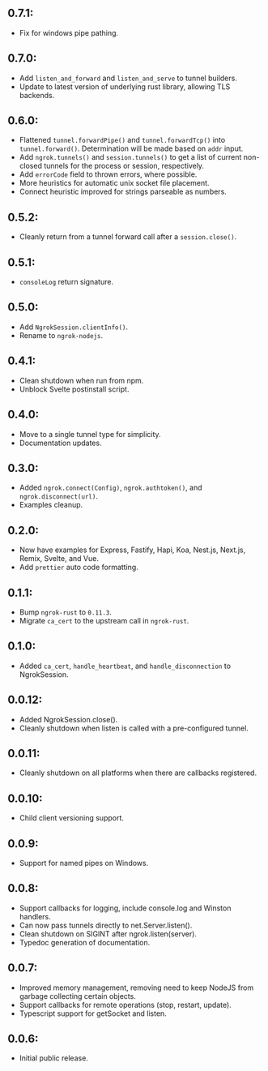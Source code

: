 ## 0.7.1:

- Fix for windows pipe pathing.

## 0.7.0:

- Add `listen_and_forward` and `listen_and_serve` to tunnel builders.
- Update to latest version of underlying rust library, allowing TLS backends.

## 0.6.0:

- Flattened `tunnel.forwardPipe()` and `tunnel.forwardTcp()` into `tunnel.forward()`. Determination will be made based on `addr` input.
- Add `ngrok.tunnels()` and `session.tunnels()` to get a list of current non-closed tunnels for the process or session, respectively.
- Add `errorCode` field to thrown errors, where possible.
- More heuristics for automatic unix socket file placement.
- Connect heuristic improved for strings parseable as numbers.

## 0.5.2:

- Cleanly return from a tunnel forward call after a `session.close()`.

## 0.5.1:

- `consoleLog` return signature.

## 0.5.0:

- Add `NgrokSession.clientInfo()`.
- Rename to `ngrok-nodejs`.

## 0.4.1:

- Clean shutdown when run from npm.
- Unblock Svelte postinstall script.

## 0.4.0:

- Move to a single tunnel type for simplicity.
- Documentation updates.

## 0.3.0:

- Added `ngrok.connect(Config)`, `ngrok.authtoken()`, and `ngrok.disconnect(url)`.
- Examples cleanup.

## 0.2.0:

- Now have examples for Express, Fastify, Hapi, Koa, Nest.js, Next.js, Remix, Svelte, and Vue.
- Add `prettier` auto code formatting.

## 0.1.1:

- Bump `ngrok-rust` to `0.11.3`.
- Migrate `ca_cert` to the upstream call in `ngrok-rust`.

## 0.1.0:

- Added `ca_cert`, `handle_heartbeat`, and `handle_disconnection` to NgrokSession.

## 0.0.12:

- Added NgrokSession.close().
- Cleanly shutdown when listen is called with a pre-configured tunnel.

## 0.0.11:

- Cleanly shutdown on all platforms when there are callbacks registered.

## 0.0.10:

- Child client versioning support.

## 0.0.9:

- Support for named pipes on Windows.

## 0.0.8:

- Support callbacks for logging, include console.log and Winston handlers.
- Can now pass tunnels directly to net.Server.listen().
- Clean shutdown on SIGINT after ngrok.listen(server).
- Typedoc generation of documentation.

## 0.0.7:

- Improved memory management, removing need to keep NodeJS from garbage collecting certain objects.
- Support callbacks for remote operations (stop, restart, update).
- Typescript support for getSocket and listen.

## 0.0.6:

- Initial public release.
